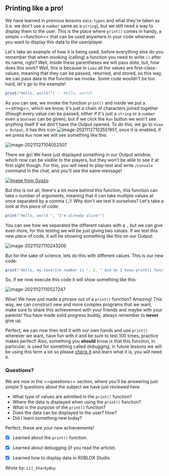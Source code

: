 ## Printing like a pro!



We have learned in previous lessons `data-types` and what they're taken as (i.e. we don't use a `number` same as a `string`), but we still need a way to display them to the user. This is the place where `print()` comes in handy, a simple ==function== that can be used anywhere in your code whenever you want to display this data to the user/player. 



Let's take an example of how it is being used, before everything else do you remember that when invoking (calling) a function you need to write `()` after its name, right? Well, inside these parentheses we will pass *data*, but, how does this work? Well, this is because in `Luau` all the values are first-class-values, meaning that they can be passed, returned, and stored, so this way, we can pass data to the function we invoke. Some code wouldn't be too hard, let's go to the example!

```lua
print("Hello, world!") -- Hello, world!
```

As you can see, we invoke the function `print()` and inside we put a ==string==, which we know, it's just a chain of characters joined together (though every value can be passed, either if it's just a `string` or a `number` even a `boolean` can be given), but if we click the `Run` button we won't see anything itself if we don't have the *Output* opened. To do this, we go to `View > Output`, it has this icon <img src="https://i.ibb.co/Nnq9W4y/image-20211127103551951.png" alt="image-20211127103551951" border="0">, once it is enabled, if we press `Run` now we will see something like this: 

<img src="https://i.ibb.co/ZJXQZd6/image-20211127104052507.png" alt="image-20211127104052507" border="0">

There we go! We have just displayed something in our Output window, which now can be visible to the players, but they won't be able to see it at first sight though. For this, you will need to play-test and write `/console` command in the chat, and you'll see the same message! 

[![Image from Gyazo](https://i.gyazo.com/e4cc16138e97cda5f10d14b0f3560cd3.gif)](https://gyazo.com/e4cc16138e97cda5f10d14b0f3560cd3)



But this is not all, there's a lot more behind this function, this function can take `n` number of arguments, meaning that it can take multiple values at once separated by a comma (`,`)! Why don't we test it ourselves? Let's take a look at this piece of code:

```lua
print("Hello, world ", "I'm already alive!")
```

You can see how we separated the different values with a `,` but we can give even more, for this testing we will be just giving two values. If we test this new piece of code, it will be showing something like this on our Output: 

<img src="https://i.ibb.co/2NxPn6h/image-20211127110243206.png" alt="image-20211127110243206" border="0">

But for the sake of science, lets do this with different values. This is our new code:

```lua
print("Hello, my favorite number is ", 2, " and do I know print() function? That is ", true, "!")
```

So, if we now execute this code it will show something like this:

<img src="https://i.ibb.co/y8CVnn4/image-20211127110527247.png" alt="image-20211127110527247" border="0">

Wow! We have just made a phrase out of a `print()` function? Amazing! This way, we can construct new and more complex programs that we want, make sure to share this achievement with your friends and maybe with your parents! You have made solid progress buddy, always remember to **never** give up.



Perfect, we can now then test it with our own hands and use `print()` wherever we want, have fun with it and be sure to test 100 times, practice makes perfect! Also, something you **should** know is that this function, in particular, is used for something called *debugging*, in future lessons we will be using this term a lot so please [check it](https://en.wikipedia.org/wiki/Debugging) and learn what it is, you will need it. 



### Questions?

We are now in the ==questions== section, where you'll be answering just simple 5 questions about the subject we have just reviewed here. 



* What type of values are admitted in the `print()` function?
* Where the data is displayed when using the `print()` function?
* What is the purpose of the `print()` function?
* Does the data can be displayed to the user? How?
* Did I learn something new today?



Perfect, these are your new achievements!

- [x] Learned about the `print()` function.
- [x] Learned about debugging (if you read the article).
- [x] Learned how to display data in ROBLOX Studio.



*Wrote by: `Lil_SharkyBoy`*
